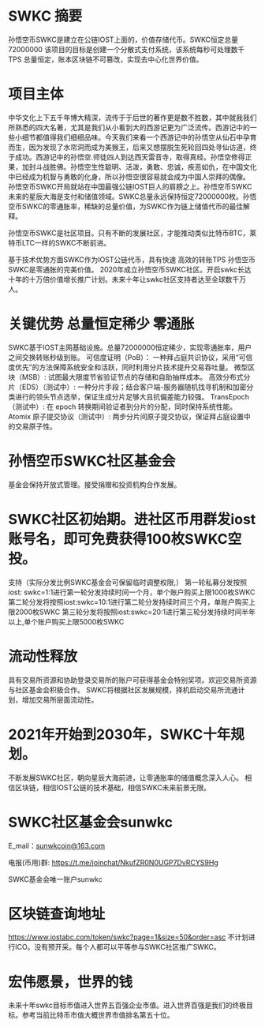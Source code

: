 # SWKC 摘要   
孙悟空币SWKC是建立在公链IOST上面的，价值存储代币。SWKC恒定总量72000000
该项目的目标是创建一个分散式支付系统，该系统每秒可处理数千TPS  总量恒定，账本区块链不可篡改，实现去中心化世界价值。

# 项目主体 

中华文化上下五千年博大精深，流传于于后世的著作更是数不胜数，其中就我我们所熟悉的四大名著，尤其是我们从小看到大的西游记更为广泛流传。西游记中的一些小细节都值得我们细细品味。今天我们来看一个西游记中的孙悟空从仙石中孕育而生，因为发现了水帘洞而成为美猴王，后来又想摆脱生死轮回四处寻仙访道，终于成功。西游记中的孙悟空.师徒四人到达西天雷音寺，取得真经。孙悟空修得正果，加封斗战胜佛。孙悟空生性聪明、活泼，勇敢、忠诚，疾恶如仇，在中国文化中已经成为机智与勇敢的化身，所以孙悟空很容易就会成为中国人崇拜的偶像。
孙悟空币SWKC开局就站在中国最强公链IOST巨人的肩膀之上。孙悟空币SWKC未来的星辰大海是支付和储值领域。SWKC总量永远保持恒定72000000枚。孙悟空币SWKC的零通胀率，稀缺的总量价值，为SWKC作为链上储值代币的最佳解释。

   孙悟空币SWKC是社区项目。只有不断的发展社区，才能推动类似比特币BTC，莱特币LTC一样的SWKC不断前进。

   基于技术优势方面SWKC作为IOST公链代币，具有快速 高效的转账TPS 孙悟空币SWKC是零通胀的完美价值。
2020年成立孙悟空币SWKC社区。开启swkc长达十年的十万倍价值增长推广计划。未来十年让swkc社区支持者达至全球数千万人。
# 关键优势 总量恒定稀少 零通胀 
  SWKC基于IOST主网基础设施。总量72000000恒定稀少，实现零通胀率，用户之间交换转账秒级到账。
  可信度证明（PoB）： 一种拜占庭共识协议，采用“可信度优先”的方法保障系统安全和活跃，同时利用分片技术提升交易吞吐量。
微型区块（MSB）: 试图最大限度节省验证节点的存储和自助抽样成本。
高效分布式分片（EDS）（测试中）: 一种分片手段；结合客户端-服务器随机找寻机制和加密分类进行的领头节点选举，保证生成分片足够大且抗偏差能力较强。
TransEpoch（测试中）: 在 epoch 转换期间验证者到分片的分配，同时保持系统性能。
Atomix 原子提交协议（测试中）: 两步分片间原子提交协议，保证拜占庭设置中的交易原子性。
# 孙悟空币SWKC社区基金会
   
 基金会保持开放式管理。接受捐赠和投资机构合作发展。
 
# SWKC社区初始期。进社区币用群发iost账号名，即可免费获得100枚SWKC空投。
 
 支持（实际分发比例SWKC基金会可保留临时调整权限,）
 第一轮私募分发按照iost: swkc=1:1进行第一轮分发持续时间一个月，单个账户购买上限1000枚SWKC
     第二轮分发将按照iost:swkc=10:1进行第二轮分发持续时间三个月，单账户购买上限2000枚SWKC
         第三轮分发将按照iost:swkc=20:1进行第三轮分发持续时间半年以上,单个账户购买上限5000枚SWKC
         
 # 流动性释放        
 具有交易所资源和协助登录交易所的账户可获得基金会特别奖项。欢迎交易所资源与社区基金会积极合作。
 SWKC将根据社区发展规模，择机启动交易所流通计划，增加交易所层面流动性。

# 2021年开始到2030年，SWKC十年规划。

  不断发展SWKC社区，朝向星辰大海前进，让零通胀率的储值概念深入人心。
  相信区块链，相信IOST公链的技术基础，相信SWKC未来前景无限。

# SWKC社区基金会sunwkc

 E_mail：sunwkcoin@163.com

 电报(币用)群:
 https://t.me/joinchat/NkufZR0N0UGP7DvRCYS9Hg
 
 SWKC基金会唯一账户sunwkc

# 区块链查询地址
https://www.iostabc.com/token/swkc?page=1&size=50&order=asc
不计划进行ICO。没有预开采。每个人都可以平等参与SWKC社区推广SWKC。

# 宏伟愿景，世界的钱
未来十年swkc目标市值进入世界五百强企业市值。进入世界百强是我们的终极目标。参考当前比特币市值大概世界市值排名第五十位。

